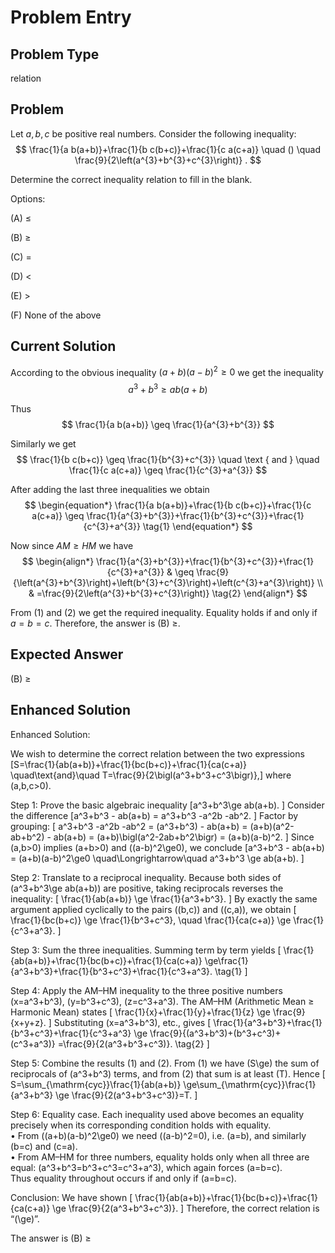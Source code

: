 # Problem Entry

## Problem Type
relation

## Problem
Let $a, b, c$ be positive real numbers. Consider the following inequality:
$$
\frac{1}{a b(a+b)}+\frac{1}{b c(b+c)}+\frac{1}{c a(c+a)} \quad () \quad \frac{9}{2\left(a^{3}+b^{3}+c^{3}\right)} .
$$

Determine the correct inequality relation to fill in the blank.

Options:

(A) $\leq$ 

(B) $\geq$

(C) $=$ 

(D) $<$

(E) $>$

(F) None of the above

## Current Solution
According to the obvious inequality $(a+b)(a-b)^{2} \geq 0$ we get the inequality
$$
a^{3}+b^{3} \geq a b(a+b)
$$

Thus
$$
\frac{1}{a b(a+b)} \geq \frac{1}{a^{3}+b^{3}}
$$

Similarly we get
$$
\frac{1}{b c(b+c)} \geq \frac{1}{b^{3}+c^{3}} \quad \text { and } \quad \frac{1}{c a(c+a)} \geq \frac{1}{c^{3}+a^{3}}
$$

After adding the last three inequalities we obtain
$$
\begin{equation*}
\frac{1}{a b(a+b)}+\frac{1}{b c(b+c)}+\frac{1}{c a(c+a)} \geq \frac{1}{a^{3}+b^{3}}+\frac{1}{b^{3}+c^{3}}+\frac{1}{c^{3}+a^{3}} \tag{1}
\end{equation*}
$$

Now since $A M \geq H M$ we have
$$
\begin{align*}
\frac{1}{a^{3}+b^{3}}+\frac{1}{b^{3}+c^{3}}+\frac{1}{c^{3}+a^{3}} & \geq \frac{9}{\left(a^{3}+b^{3}\right)+\left(b^{3}+c^{3}\right)+\left(c^{3}+a^{3}\right)} \\
& =\frac{9}{2\left(a^{3}+b^{3}+c^{3}\right)} \tag{2}
\end{align*}
$$

From (1) and (2) we get the required inequality.
Equality holds if and only if $a=b=c$. Therefore, the answer is (B) $\geq$.

## Expected Answer
(B) $\geq$

## Enhanced Solution
Enhanced Solution:

We wish to determine the correct relation between the two expressions
\[S=\frac{1}{ab(a+b)}+\frac{1}{bc(b+c)}+\frac{1}{ca(c+a)}
\quad\text{and}\quad
T=\frac{9}{2\bigl(a^3+b^3+c^3\bigr)},\]
where \(a,b,c>0\).

Step 1: Prove the basic algebraic inequality
\[a^3+b^3\ge ab(a+b).
\]
Consider the difference
\[a^3+b^3 - ab(a+b) = a^3+b^3 -a^2b -ab^2.
\]
Factor by grouping:
\[
 a^3+b^3 -a^2b -ab^2
 = (a^3+b^3) - ab(a+b)
 = (a+b)(a^2-ab+b^2) - ab(a+b)
 = (a+b)\bigl(a^2-2ab+b^2\bigr)
 = (a+b)(a-b)^2.
\]
Since \(a,b>0\) implies \(a+b>0\) and \((a-b)^2\ge0\), we conclude
\[a^3+b^3 - ab(a+b) = (a+b)(a-b)^2\ge0
\quad\Longrightarrow\quad
a^3+b^3 \ge ab(a+b).
\]

Step 2: Translate to a reciprocal inequality.
Because both sides of \(a^3+b^3\ge ab(a+b)\) are positive, taking reciprocals reverses the inequality:
\[
\frac{1}{ab(a+b)} \ge \frac{1}{a^3+b^3}.
\]
By exactly the same argument applied cyclically to the pairs \((b,c)\) and \((c,a)\), we obtain
\[
\frac{1}{bc(b+c)} \ge \frac{1}{b^3+c^3},
\quad
\frac{1}{ca(c+a)} \ge \frac{1}{c^3+a^3}.
\]

Step 3: Sum the three inequalities.
Summing term by term yields
\[
\frac{1}{ab(a+b)}+\frac{1}{bc(b+c)}+\frac{1}{ca(c+a)}
\ge\frac{1}{a^3+b^3}+\frac{1}{b^3+c^3}+\frac{1}{c^3+a^3}.
\tag{1}
\]

Step 4: Apply the AM–HM inequality to the three positive numbers \(x=a^3+b^3\), \(y=b^3+c^3\), \(z=c^3+a^3\).
The AM–HM (Arithmetic Mean ≥ Harmonic Mean) states
\[
\frac{1}{x}+\frac{1}{y}+\frac{1}{z} \ge \frac{9}{x+y+z}.
\]
Substituting \(x=a^3+b^3\), etc., gives
\[
\frac{1}{a^3+b^3}+\frac{1}{b^3+c^3}+\frac{1}{c^3+a^3}
\ge \frac{9}{(a^3+b^3)+(b^3+c^3)+(c^3+a^3)}
=\frac{9}{2(a^3+b^3+c^3)}.
\tag{2}
\]

Step 5: Combine the results (1) and (2).
From (1) we have \(S\ge\) the sum of reciprocals of \(a^3+b^3\) terms, and from (2) that sum is at least \(T\).  Hence
\[
S=\sum_{\mathrm{cyc}}\frac{1}{ab(a+b)}
\ge\sum_{\mathrm{cyc}}\frac{1}{a^3+b^3}
\ge \frac{9}{2(a^3+b^3+c^3)}=T.
\]

Step 6: Equality case.
Each inequality used above becomes an equality precisely when its corresponding condition holds with equality.  
• From \((a+b)(a-b)^2\ge0\) we need \((a-b)^2=0\), i.e. \(a=b\), and similarly \(b=c\) and \(c=a\).  
• From AM–HM for three numbers, equality holds only when all three are equal: \(a^3+b^3=b^3+c^3=c^3+a^3\), which again forces \(a=b=c\).  
Thus equality throughout occurs if and only if \(a=b=c\).

Conclusion:
We have shown
\[
\frac{1}{ab(a+b)}+\frac{1}{bc(b+c)}+\frac{1}{ca(c+a)} \ge \frac{9}{2(a^3+b^3+c^3)}.
\]
Therefore, the correct relation is “\(\ge\)”.

The answer is (B) ≥
